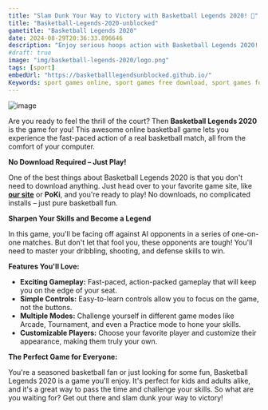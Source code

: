 ```yaml
---
title: "Slam Dunk Your Way to Victory with Basketball Legends 2020! 🏀"
title: "Basketball-Legends-2020-unblocked"
gametitle: "Basketball Legends 2020"
date: 2024-08-29T20:36:33.896646
description: "Enjoy serious hoops action with Basketball Legends 2020! This exciting online basketball game is perfect for kids and adults alike. Play for free and show off your skills!"
#draft: true
image: "img/basketball-legends-2020/logo.png"
tags: [sport]
embedUrl: "https://basketballlegendsunblocked.github.io/"
Keywords: sport games online, sport games free download, sport games for kids, sports games free, basketball legends 2020 unblocked, basketball legends unblocked, basketball legends 2020 poki, basketball legends 2021, basketball legends 2020 wtf, basketball legends 2019, basketball legends 2020 unblocked 66, y8 basketball legends 2020
---
```


![image](https://github.com/user-attachments/assets/46b5c548-09e7-449e-aec9-4f010778ae68)

Are you ready to feel the thrill of the court? Then **Basketball Legends 2020** is the game for you! This awesome online basketball game lets you experience the fast-paced action of a real basketball match, all from the comfort of your computer. 

**No Download Required – Just Play!**

One of the best things about Basketball Legends 2020 is that you don't need to download anything. Just head over to your favorite game site, like **[our site](https://online-generator.github.io/unblockedgames/)** or **PoKi**, and you're ready to play! No downloads, no complicated installs – just pure basketball fun.

**Sharpen Your Skills and Become a Legend**

In this game, you'll be facing off against AI opponents in a series of one-on-one matches.  But don't let that fool you, these opponents are tough!  You'll need to master your dribbling, shooting, and defense skills to win.  

**Features You'll Love:**

* **Exciting Gameplay:**  Fast-paced, action-packed gameplay that will keep you on the edge of your seat.
* **Simple Controls:**  Easy-to-learn controls allow you to focus on the game, not the buttons.
* **Multiple Modes:**  Challenge yourself in different game modes like Arcade, Tournament, and even a Practice mode to hone your skills.
* **Customizable Players:**  Choose your favorite player and customize their appearance, making them truly your own. 

**The Perfect Game for Everyone:**

You're a seasoned basketball fan or just looking for some fun, Basketball Legends 2020 is a game you'll enjoy. It's perfect for kids and adults alike, and it's a great way to pass the time and challenge your skills.  So what are you waiting for?  Get out there and slam dunk your way to victory! 
